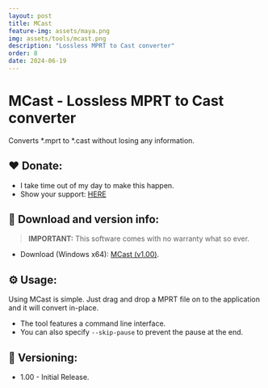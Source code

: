 ```yaml
---
layout: post
title: MCast
feature-img: assets/maya.png
img: assets/tools/mcast.png
description: "Lossless MPRT to Cast converter"
order: 8
date: 2024-06-19
---
```


# MCast - Lossless MPRT to Cast converter
Converts *.mprt to *.cast without losing any information.

## ❤️ Donate:
- I take time out of my day to make this happen.
- Show your support: [HERE](https://dtzxporter.com/donate)

## 💾 Download and version info:

> **IMPORTANT:** This software comes with no warranty what so ever.

- Download (Windows x64): [MCast (v1.00)](https://mega.nz/file/YIA1TSha#gWdOaFWCFiyWi3zxHHzW6No6r4iAX2YRCI9XmhDhd84).

## ⚙️ Usage:
Using MCast is simple. Just drag and drop a MPRT file on to the application and it will convert in-place.

- The tool features a command line interface.
- You can also specify `--skip-pause` to prevent the pause at the end.

## 📌 Versioning:
- 1.00 - Initial Release.